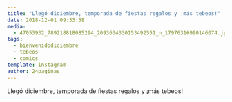 ```yaml
---
title: "Llegó diciembre, temporada de fiestas regalos y ¡más tebeos!"
date: 2018-12-01 09:33:58
media: 
  - 47053932_789218818085294_2093634330153492551_n_17976316990146074.jpg
tags: 
  - bienvenidodiciembre
  - tebeos
  - comics
template: instagram
author: 24paginas
---
```


Llegó diciembre, temporada de fiestas regalos y ¡más tebeos!



